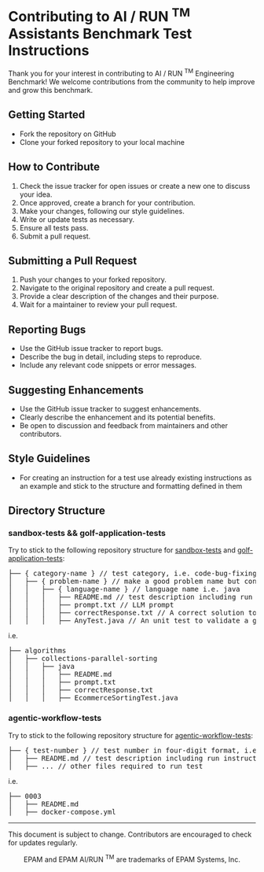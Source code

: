 # Contributing to AI / RUN <sup>TM</sup> Assistants  Benchmark Test Instructions

Thank you for your interest in contributing to AI / RUN <sup>TM</sup> Engineering Benchmark! We welcome
contributions from the community to help improve and grow this benchmark.

## Getting Started

- Fork the repository on GitHub
- Clone your forked repository to your local machine

## How to Contribute

1. Check the issue tracker for open issues or create a new one to discuss your idea.
2. Once approved, create a branch for your contribution.
3. Make your changes, following our style guidelines.
4. Write or update tests as necessary.
5. Ensure all tests pass.
6. Submit a pull request.

## Submitting a Pull Request

1. Push your changes to your forked repository.
2. Navigate to the original repository and create a pull request.
3. Provide a clear description of the changes and their purpose.
4. Wait for a maintainer to review your pull request.

## Reporting Bugs

- Use the GitHub issue tracker to report bugs.
- Describe the bug in detail, including steps to reproduce.
- Include any relevant code snippets or error messages.

## Suggesting Enhancements

- Use the GitHub issue tracker to suggest enhancements.
- Clearly describe the enhancement and its potential benefits.
- Be open to discussion and feedback from maintainers and other contributors.

## Style Guidelines

- For creating an instruction for a test use already existing instructions as an example and stick to the structure and formatting defined in them

## Directory Structure

### sandbox-tests && golf-application-tests

Try to stick to the following repository structure for [sandbox-tests](sandbox-tests)
and [golf-application-tests](golf-application-tests):
<pre>
├── { category-name } // test category, i.e. code-bug-fixing
│   ├── { problem-name } // make a good problem name but concise i.e. wrong-conditional-statement
│   │   ├── { language-name } // language name i.e. java
│   │   │   ├── README.md // test description including run instructions, assert conditions, etc.
│   │   │   ├── prompt.txt // LLM prompt
│   │   │   ├── correctResponse.txt // A correct solution to compare a coding assistant suggestion with
│   │   │   ├── AnyTest.java // An unit test to validate a generated solution
</pre>
i.e.
<pre>
├── algorithms
│   ├── collections-parallel-sorting
│   │   ├── java
│   │   │   ├── README.md
│   │   │   ├── prompt.txt
│   │   │   ├── correctResponse.txt
│   │   │   ├── EcommerceSortingTest.java
</pre>

### agentic-workflow-tests

Try to stick to the following repository structure for [agentic-workflow-tests](agentic-workflow-tests):
<pre>
├── { test-number } // test number in four-digit format, i.e. 0007
│   ├── README.md // test description including run instructions, assert conditions, etc.
│   ├── ... // other files required to run test
</pre>
i.e.
<pre>
├── 0003
│   ├── README.md
│   ├── docker-compose.yml
</pre>

---

This document is subject to change. Contributors are encouraged to check for
updates regularly.

<p align="center">
  EPAM and EPAM AI/RUN <sup>TM</sup> are trademarks of EPAM Systems, Inc. 
</p>
